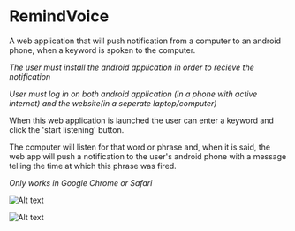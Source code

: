 
# RemindVoice
A web application that will push notification from a computer to an android phone, when a keyword is spoken to the computer. 

*The user must install the android application in order to recieve the notification*

*User must log in on both android application (in a phone with active internet) and the website(in a seperate laptop/computer)*

When this web application is launched the user can enter a keyword and click the 'start listening' button. 

The computer will listen for that word or phrase and, when it is said, the web app will push a notification to the user's android phone
with a message telling the time at which this phrase was fired.

*Only works in Google Chrome or Safari*

![Alt text]("https://github.com/amitbinu/RemindVoice/blob/master/pictures/home.PNG")

![Alt text]("https://github.com/amitbinu/RemindVoice/blob/master/pictures/listening.PNG")
